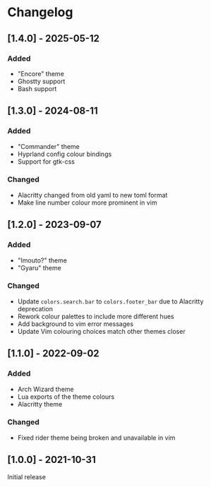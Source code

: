 # Changelog

## [1.4.0] - 2025-05-12

### Added

- "Encore" theme
- Ghostty support
- Bash support

## [1.3.0] - 2024-08-11

### Added

- "Commander" theme
- Hyprland config colour bindings
- Support for gtk-css

### Changed

- Alacritty changed from old yaml to new toml format
- Make line number colour more prominent in vim

## [1.2.0] - 2023-09-07

### Added

- "Imouto?" theme
- "Gyaru" theme

### Changed

- Update `colors.search.bar` to `colors.footer_bar` due to Alacritty deprecation
- Rework colour palettes to include more different hues
- Add background to vim error messages
- Update Vim colouring choices match other themes closer

## [1.1.0] - 2022-09-02

### Added

- Arch Wizard theme
- Lua exports of the theme colours
- Alacritty theme

### Changed

- Fixed rider theme being broken and unavailable in vim

## [1.0.0] - 2021-10-31

Initial release
